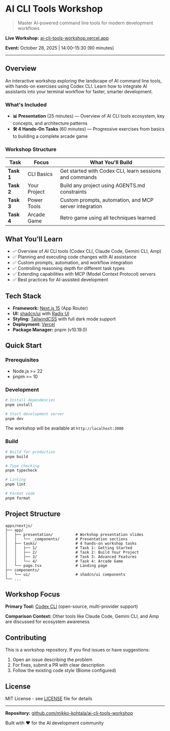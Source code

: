 # AI CLI Tools Workshop

> Master AI-powered command line tools for modern development workflows

**Live Workshop:** [ai-cli-tools-workshop.vercel.app](https://ai-cli-tools-workshop.vercel.app)

**Event:** October 28, 2025 | 14:00–15:30 (90 minutes)

---

## Overview

An interactive workshop exploring the landscape of AI command line tools, with hands-on exercises using Codex CLI. Learn how to integrate AI assistants into your terminal workflow for faster, smarter development.

### What's Included

- **📊 Presentation** (25 minutes) — Overview of AI CLI tools ecosystem, key concepts, and architecture patterns
- **🛠️ 4 Hands-On Tasks** (60 minutes) — Progressive exercises from basics to building a complete arcade game

### Workshop Structure

| Task | Focus | What You'll Build |
|------|-------|------------------|
| **Task 1** | CLI Basics | Get started with Codex CLI, learn sessions and commands |
| **Task 2** | Your Project | Build any project using AGENTS.md constraints |
| **Task 3** | Power Tools | Custom prompts, automation, and MCP server integration |
| **Task 4** | Arcade Game | Retro game using all techniques learned |

## What You'll Learn

- ✅ Overview of AI CLI tools (Codex CLI, Claude Code, Gemini CLI, Amp)
- ✅ Planning and executing code changes with AI assistance
- ✅ Custom prompts, automation, and workflow integration
- ✅ Controlling reasoning depth for different task types
- ✅ Extending capabilities with MCP (Model Context Protocol) servers
- ✅ Best practices for AI-assisted development

## Tech Stack

- **Framework:** [Next.js 15](https://nextjs.org/) (App Router)
- **UI:** [shadcn/ui](https://ui.shadcn.com/) with [Radix UI](https://www.radix-ui.com/)
- **Styling:** [TailwindCSS](https://tailwindcss.com/) with full dark mode support
- **Deployment:** [Vercel](https://vercel.com/)
- **Package Manager:** pnpm (v10.19.0)

## Quick Start

### Prerequisites

- Node.js >= 22
- pnpm >= 10

### Development

```bash
# Install dependencies
pnpm install

# Start development server
pnpm dev
```

The workshop will be available at `http://localhost:3000`

### Build

```bash
# Build for production
pnpm build

# Type checking
pnpm typecheck

# Linting
pnpm lint

# Format code
pnpm format
```

## Project Structure

```
apps/nextjs/
├── app/
│   ├── presentation/          # Workshop presentation slides
│   │   └── _components/       # Presentation sections
│   ├── tasks/                 # 4 hands-on workshop tasks
│   │   ├── 1/                 # Task 1: Getting Started
│   │   ├── 2/                 # Task 2: Build Your Project
│   │   ├── 3/                 # Task 3: Advanced Features
│   │   └── 4/                 # Task 4: Arcade Game
│   └── page.tsx               # Landing page
├── components/
│   └── ui/                    # shadcn/ui components
└── ...
```

## Workshop Focus

**Primary Tool:** [Codex CLI](https://developers.openai.com/codex/cli) (open-source, multi-provider support)

**Comparison Context:** Other tools like Claude Code, Gemini CLI, and Amp are discussed for ecosystem awareness

## Contributing

This is a workshop repository. If you find issues or have suggestions:

1. Open an issue describing the problem
2. For fixes, submit a PR with clear description
3. Follow the existing code style (Biome configured)

## License

MIT License - see [LICENSE](LICENSE) file for details

---

**Repository:** [github.com/mikko-kohtala/ai-cli-tools-workshop](https://github.com/mikko-kohtala/ai-cli-tools-workshop)

Built with ❤️ for the AI development community
